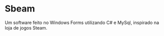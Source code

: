 # Sbeam
Um software feito no Windows Forms utilizando C# e MySql, inspirado na loja de jogos Steam.
